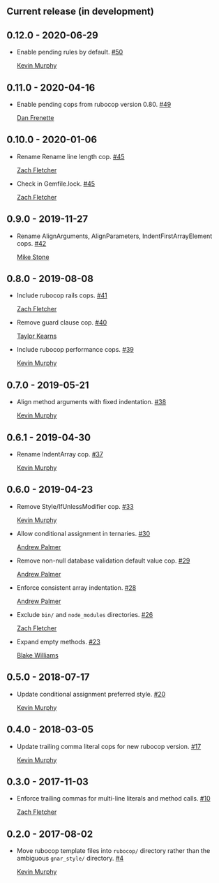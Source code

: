 ## Current release (in development)

## 0.12.0 - 2020-06-29

* Enable pending rules by default. [#50](https://github.com/TheGnarCo/gnar-style/pull/50)

  [Kevin Murphy](https://github.com/kevin-j-m)

## 0.11.0 - 2020-04-16

* Enable pending cops from rubocop version 0.80. [#49](https://github.com/TheGnarCo/gnar-style/pull/49)

  [Dan Frenette](https://github.com/danfrenette)

## 0.10.0 - 2020-01-06

* Rename Rename line length cop. [#45](https://github.com/TheGnarCo/gnar-style/pull/45)

  [Zach Fletcher](https://github.com/zfletch)

* Check in Gemfile.lock. [#45](https://github.com/TheGnarCo/gnar-style/pull/45)

  [Zach Fletcher](https://github.com/zfletch)

## 0.9.0 - 2019-11-27

* Rename AlignArguments, AlignParameters, IndentFirstArrayElement cops. [#42](https://github.com/TheGnarCo/gnar-style/pull/42)

  [Mike Stone](https://github.com/mikestone14)

## 0.8.0 - 2019-08-08

* Include rubocop rails cops. [#41](https://github.com/TheGnarCo/gnar-style/pull/41)

  [Zach Fletcher](https://github.com/zfletch)

* Remove guard clause cop. [#40](https://github.com/TheGnarCo/gnar-style/pull/40)

  [Taylor Kearns](https://github.com/taylorkearns)

* Include rubocop performance cops. [#39](https://github.com/TheGnarCo/gnar-style/pull/39)

  [Kevin Murphy](https://github.com/kevin-j-m)

## 0.7.0 - 2019-05-21

* Align method arguments with fixed indentation. [#38](https://github.com/TheGnarCo/gnar-style/pull/38)

  [Kevin Murphy](https://github.com/kevin-j-m)

## 0.6.1 - 2019-04-30

* Rename IndentArray cop. [#37](https://github.com/TheGnarCo/gnar-style/pull/37)

  [Kevin Murphy](https://github.com/kevin-j-m)

## 0.6.0 - 2019-04-23

* Remove Style/IfUnlessModifier cop. [#33](https://github.com/TheGnarCo/gnar-style/pull/33)

  [Kevin Murphy](https://github.com/kevin-j-m)

* Allow conditional assignment in ternaries. [#30](https://github.com/TheGnarCo/gnar-style/pull/30)

  [Andrew Palmer](https://github.com/apalmer0)

* Remove non-null database validation default value cop. [#29](https://github.com/TheGnarCo/gnar-style/pull/29)

  [Andrew Palmer](https://github.com/apalmer0)

* Enforce consistent array indentation. [#28](https://github.com/TheGnarCo/gnar-style/pull/28)

  [Andrew Palmer](https://github.com/apalmer0)

* Exclude `bin/` and `node_modules` directories. [#26](https://github.com/TheGnarCo/gnar-style/pull/26)

  [Zach Fletcher](https://github.com/zfletch)

* Expand empty methods. [#23](https://github.com/TheGnarCo/gnar-style/pull/23)

  [Blake Williams](https://github.com/BlakeWilliams)

## 0.5.0 - 2018-07-17

* Update conditional assignment preferred style. [#20](https://github.com/TheGnarCo/gnar-style/pull/20)

  [Kevin Murphy](https://github.com/kevin-j-m)

## 0.4.0 - 2018-03-05

* Update trailing comma literal cops for new rubocop version. [#17](https://github.com/TheGnarCo/gnar-style/pull/17)

  [Kevin Murphy](https://github.com/kevin-j-m)

## 0.3.0 - 2017-11-03

* Enforce trailing commas for multi-line literals and method calls. [#10](https://github.com/TheGnarCo/gnar-style/pull/10)

  [Zach Fletcher](https://github.com/zfletch)

## 0.2.0 - 2017-08-02

* Move rubocop template files into `rubocop/` directory rather than the ambiguous `gnar_style/` directory. [#4](https://github.com/TheGnarCo/gnar-style/pull/4)

  [Kevin Murphy](https://github.com/kevin-j-m)
